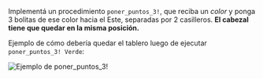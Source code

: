 Implementá un procedimiento `poner_puntos_3!`, que reciba un _color_ y ponga 3 bolitas de ese color hacia el Este, separadas por 2 casilleros. **El cabezal tiene que quedar en la misma posición.**

Ejemplo de cómo debería quedar el tablero luego de ejecutar `poner_puntos_3! Verde`:

![Ejemplo de poner_puntos_3!](http://i.imgur.com/yMqSlpX.png)
